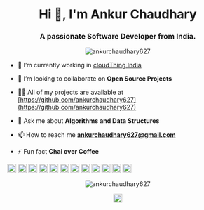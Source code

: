 <h1 align="center">Hi 👋, I'm Ankur Chaudhary</h1>
<h3 align="center">A passionate Software Developer from India.</h3>
<p align="center"> <img src="https://komarev.com/ghpvc/?username=ankurchaudhary627" alt="ankurchaudhary627" /> </p>

- 🔭 I’m currently working in [cloudThing India](https://www.cloudthing.com/)

- 👯 I’m looking to collaborate on **Open Source Projects**

- 👨‍💻 All of my projects are available at [https://github.com/ankurchaudhary627](https://github.com/ankurchaudhary627)

- 💬 Ask me about **Algorithms and Data Structures**

- 📫 How to reach me **ankurchaudhary627@gmail.com**

- ⚡ Fun fact **Chai over Coffee**

<p align="left"><img src="https://devicons.github.io/devicon/devicon.git/icons/react/react-original-wordmark.svg" alt="react" width="20" height="20"/> <img src="https://devicons.github.io/devicon/devicon.git/icons/cplusplus/cplusplus-original.svg" alt="cplusplus" width="20" height="20"/> <img src="https://devicons.github.io/devicon/devicon.git/icons/css3/css3-original-wordmark.svg" alt="css3" width="20" height="20"/> <img src="https://devicons.github.io/devicon/devicon.git/icons/csharp/csharp-original.svg" alt="csharp" width="20" height="20"/> <img src="https://devicons.github.io/devicon/devicon.git/icons/dot-net/dot-net-original-wordmark.svg" alt="dotnet" width="20" height="20"/> <img src="https://devicons.github.io/devicon/devicon.git/icons/html5/html5-original-wordmark.svg" alt="html5" width="20" height="20"/> <img src="https://devicons.github.io/devicon/devicon.git/icons/javascript/javascript-original.svg" alt="javascript" width="20" height="20"/> <img src="https://devicons.github.io/devicon/devicon.git/icons/typescript/typescript-original.svg" alt="typescript" width="20" height="20"/> <img src="https://devicons.github.io/devicon/devicon.git/icons/mongodb/mongodb-original-wordmark.svg" alt="mongodb" width="20" height="20"/> <img src="https://devicons.github.io/devicon/devicon.git/icons/mysql/mysql-original-wordmark.svg" alt="mysql" width="20" height="20"/> <img src="https://devicons.github.io/devicon/devicon.git/icons/nodejs/nodejs-original-wordmark.svg" alt="nodejs" width="20" height="20"/> <img src="https://devicons.github.io/devicon/devicon.git/icons/python/python-original-wordmark.svg" alt="python" width="20" height="20"/></p><p align="center"> <img src="https://github-readme-stats.vercel.app/api?username=ankurchaudhary627&show_icons=true" alt="ankurchaudhary627" /> </p>

<p align="center">
<a href="https://www.linkedin.com/in/ankur-chaudhary-941659149/" target="blank"><img align="center" src="https://cdn.jsdelivr.net/npm/simple-icons@3.0.1/icons/linkedin.svg" alt="https://www.linkedin.com/in/ankur-chaudhary-941659149/" height="20" width="20" /></a>
</p>
